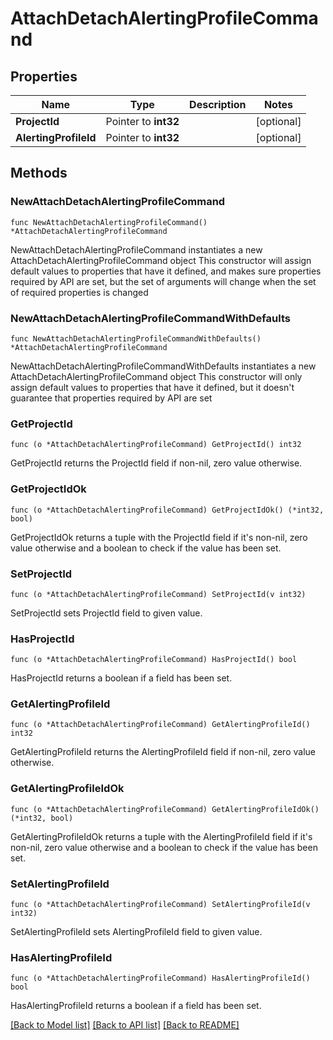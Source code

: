 # AttachDetachAlertingProfileCommand

## Properties

Name | Type | Description | Notes
------------ | ------------- | ------------- | -------------
**ProjectId** | Pointer to **int32** |  | [optional] 
**AlertingProfileId** | Pointer to **int32** |  | [optional] 

## Methods

### NewAttachDetachAlertingProfileCommand

`func NewAttachDetachAlertingProfileCommand() *AttachDetachAlertingProfileCommand`

NewAttachDetachAlertingProfileCommand instantiates a new AttachDetachAlertingProfileCommand object
This constructor will assign default values to properties that have it defined,
and makes sure properties required by API are set, but the set of arguments
will change when the set of required properties is changed

### NewAttachDetachAlertingProfileCommandWithDefaults

`func NewAttachDetachAlertingProfileCommandWithDefaults() *AttachDetachAlertingProfileCommand`

NewAttachDetachAlertingProfileCommandWithDefaults instantiates a new AttachDetachAlertingProfileCommand object
This constructor will only assign default values to properties that have it defined,
but it doesn't guarantee that properties required by API are set

### GetProjectId

`func (o *AttachDetachAlertingProfileCommand) GetProjectId() int32`

GetProjectId returns the ProjectId field if non-nil, zero value otherwise.

### GetProjectIdOk

`func (o *AttachDetachAlertingProfileCommand) GetProjectIdOk() (*int32, bool)`

GetProjectIdOk returns a tuple with the ProjectId field if it's non-nil, zero value otherwise
and a boolean to check if the value has been set.

### SetProjectId

`func (o *AttachDetachAlertingProfileCommand) SetProjectId(v int32)`

SetProjectId sets ProjectId field to given value.

### HasProjectId

`func (o *AttachDetachAlertingProfileCommand) HasProjectId() bool`

HasProjectId returns a boolean if a field has been set.

### GetAlertingProfileId

`func (o *AttachDetachAlertingProfileCommand) GetAlertingProfileId() int32`

GetAlertingProfileId returns the AlertingProfileId field if non-nil, zero value otherwise.

### GetAlertingProfileIdOk

`func (o *AttachDetachAlertingProfileCommand) GetAlertingProfileIdOk() (*int32, bool)`

GetAlertingProfileIdOk returns a tuple with the AlertingProfileId field if it's non-nil, zero value otherwise
and a boolean to check if the value has been set.

### SetAlertingProfileId

`func (o *AttachDetachAlertingProfileCommand) SetAlertingProfileId(v int32)`

SetAlertingProfileId sets AlertingProfileId field to given value.

### HasAlertingProfileId

`func (o *AttachDetachAlertingProfileCommand) HasAlertingProfileId() bool`

HasAlertingProfileId returns a boolean if a field has been set.


[[Back to Model list]](../README.md#documentation-for-models) [[Back to API list]](../README.md#documentation-for-api-endpoints) [[Back to README]](../README.md)


